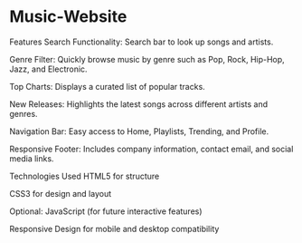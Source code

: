 # Music-Website
Features
Search Functionality: Search bar to look up songs and artists.

Genre Filter: Quickly browse music by genre such as Pop, Rock, Hip-Hop, Jazz, and Electronic.

Top Charts: Displays a curated list of popular tracks.

New Releases: Highlights the latest songs across different artists and genres.

Navigation Bar: Easy access to Home, Playlists, Trending, and Profile.

Responsive Footer: Includes company information, contact email, and social media links.

Technologies Used
HTML5 for structure

CSS3 for design and layout

Optional: JavaScript (for future interactive features)

Responsive Design for mobile and desktop compatibility
